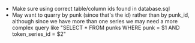 * Make sure using correct table/column ids found in database.sql 
* May want to quarry by punk (since that's the id) rather than by punk_id, although since we have more than one series we may need a more complex query like "SELECT * FROM punks WHERE punk = $1 AND token_series_id = $2"